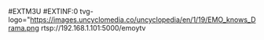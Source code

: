 #EXTM3U
#EXTINF:0 tvg-logo="https://images.uncyclomedia.co/uncyclopedia/en/1/19/EMO_knows_Drama.png
rtsp://192.168.1.101:5000/emoytv
